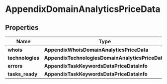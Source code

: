 # AppendixDomainAnalyticsPriceData

## Properties

| Name | Type | Description | Notes |
|------------ | ------------- | ------------- | -------------|
**whois** | **AppendixWhoisDomainAnalyticsPriceData** |  |[optional]|
**technologies** | **AppendixTechnologiesDomainAnalyticsPriceData** |  |[optional]|
**errors** | **AppendixTaskKeywordsDataPriceDataInfo** |  |[optional]|
**tasks_ready** | **AppendixTaskKeywordsDataPriceDataInfo** |  |[optional]|